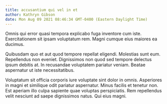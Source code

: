 ```yaml
---
title: accusantium qui vel in et
author: Kathryn Gibson
date: Mon Aug 09 2021 08:46:34 GMT-0400 (Eastern Daylight Time)
---
```

Omnis qui error quasi tempora explicabo fuga inventore cum iste. Exercitationem sit ipsam voluptatum rem. Magni cumque eius maiores ea ducimus.

 Quibusdam quo et aut quod tempore repellat eligendi. Molestias sunt eum. Repellendus non eveniet. Dignissimos non quod sed tempore delectus ipsum debitis at. In recusandae voluptatem pariatur veniam. Beatae aspernatur ut iste necessitatibus.

 Voluptatum sit officia corporis iure voluptate sint dolor in omnis. Asperiores in magni et similique odit pariatur aspernatur. Minus facilis et tenetur non. Est aperiam illo culpa sapiente quae voluptas perspiciatis. Rem repellendus velit nesciunt ad saepe dignissimos natus. Qui eius magni.